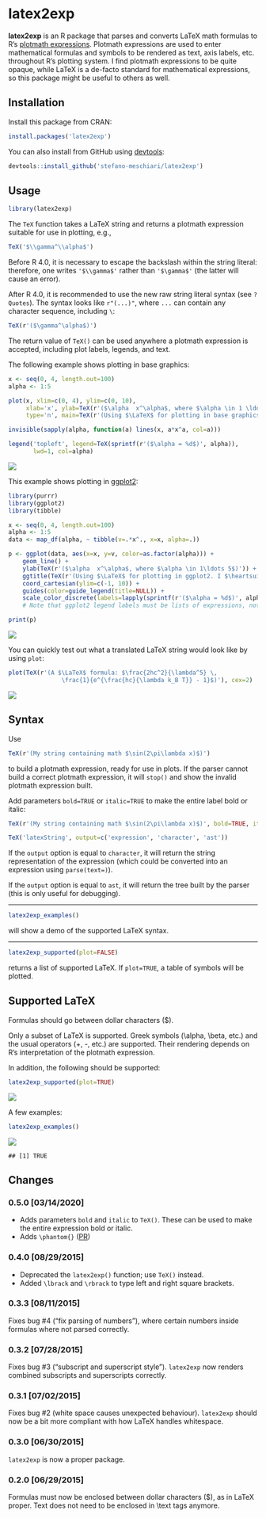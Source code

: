 # latex2exp

**latex2exp** is an R package that parses and converts LaTeX math
formulas to R’s [plotmath
expressions](http://stat.ethz.ch/R-manual/R-patched/library/grDevices/html/plotmath.html).
Plotmath expressions are used to enter mathematical formulas and symbols
to be rendered as text, axis labels, etc. throughout R’s plotting
system. I find plotmath expressions to be quite opaque, while LaTeX is a
de-facto standard for mathematical expressions, so this package might be
useful to others as well.

## Installation

Install this package from CRAN:

``` r
install.packages('latex2exp')
```

You can also install from GitHub using
[devtools](http://cran.r-project.org/web/packages/devtools/index.html):

``` r
devtools::install_github('stefano-meschiari/latex2exp')
```

## Usage

``` r
library(latex2exp)
```

The `TeX` function takes a LaTeX string and returns a plotmath
expression suitable for use in plotting, e.g.,

``` r
TeX('$\\gamma^\\alpha$')
```

Before R 4.0, it is necessary to escape the backslash within the string
literal: therefore, one writes `'$\\gamma$'` rather than `'$\gamma$'`
(the latter will cause an error).

After R 4.0, it is recommended to use the new raw string literal syntax
(see `?Quotes`). The syntax looks like `r"(...)"`, where `...` can
contain any character sequence, including `\`:

``` r
TeX(r'($\gamma^\alpha$)')
```

The return value of `TeX()` can be used anywhere a plotmath expression
is accepted, including plot labels, legends, and text.

The following example shows plotting in base graphics:

``` r
x <- seq(0, 4, length.out=100)
alpha <- 1:5

plot(x, xlim=c(0, 4), ylim=c(0, 10), 
     xlab='x', ylab=TeX(r'($\alpha  x^\alpha$, where $\alpha \in 1 \ldots 5$)'), 
     type='n', main=TeX(r'(Using $\LaTeX$ for plotting in base graphics!)', bold=TRUE, italic=TRUE))

invisible(sapply(alpha, function(a) lines(x, a*x^a, col=a)))

legend('topleft', legend=TeX(sprintf(r'($\alpha = %d$)', alpha)), 
       lwd=1, col=alpha)
```

![](README_files/figure-markdown_github/unnamed-chunk-6-1.png)

This example shows plotting in [ggplot2](http://ggplot2.org):

``` r
library(purrr)
library(ggplot2)
library(tibble)

x <- seq(0, 4, length.out=100)
alpha <- 1:5
data <- map_df(alpha, ~ tibble(v=.*x^., x=x, alpha=.))

p <- ggplot(data, aes(x=x, y=v, color=as.factor(alpha))) +
    geom_line() + 
    ylab(TeX(r'($\alpha  x^\alpha$, where $\alpha \in 1\ldots 5$)')) +
    ggtitle(TeX(r'(Using $\LaTeX$ for plotting in ggplot2. I $\heartsuit$ ggplot!)')) +
    coord_cartesian(ylim=c(-1, 10)) +
    guides(color=guide_legend(title=NULL)) +
    scale_color_discrete(labels=lapply(sprintf(r'($\alpha = %d$)', alpha), TeX)) 
    # Note that ggplot2 legend labels must be lists of expressions, not vectors of expressions

print(p)
```

![](README_files/figure-markdown_github/unnamed-chunk-7-1.png)

You can quickly test out what a translated LaTeX string would look like
by using `plot`:

``` r
plot(TeX(r'(A $\LaTeX$ formula: $\frac{2hc^2}{\lambda^5} \, 
               \frac{1}{e^{\frac{hc}{\lambda k_B T}} - 1}$)'), cex=2)
```

![](README_files/figure-markdown_github/unnamed-chunk-8-1.png)

## Syntax

Use

``` r
TeX(r'(My string containing math $\sin(2\pi\lambda x)$)')
```

to build a plotmath expression, ready for use in plots. If the parser
cannot build a correct plotmath expression, it will `stop()` and show
the invalid plotmath expression built.

Add parameters `bold=TRUE` or `italic=TRUE` to make the entire label
bold or italic:

``` r
TeX(r'(My string containing math $\sin(2\pi\lambda x)$)', bold=TRUE, italic=TRUE)
```

``` r
TeX('latexString', output=c('expression', 'character', 'ast'))
```

If the `output` option is equal to `character`, it will return the
string representation of the expression (which could be converted into
an expression using `parse(text=)`).

If the `output` option is equal to `ast`, it will return the tree built
by the parser (this is only useful for debugging).

------------------------------------------------------------------------

``` r
latex2exp_examples()
```

will show a demo of the supported LaTeX syntax.

------------------------------------------------------------------------

``` r
latex2exp_supported(plot=FALSE)
```

returns a list of supported LaTeX. If `plot=TRUE`, a table of symbols
will be plotted.

## Supported LaTeX

Formulas should go between dollar characters ($).

Only a subset of LaTeX is supported. Greek symbols (\\alpha, \\beta,
etc.) and the usual operators (+, -, etc.) are supported. Their
rendering depends on R’s interpretation of the plotmath expression.

In addition, the following should be supported:

``` r
latex2exp_supported(plot=TRUE)
```

![](README_files/figure-markdown_github/unnamed-chunk-14-1.png)

A few examples:

``` r
latex2exp_examples()
```

![](README_files/figure-markdown_github/unnamed-chunk-15-1.png)

    ## [1] TRUE

## Changes

### 0.5.0 \[03/14/2020\]

-   Adds parameters `bold` and `italic` to `TeX()`. These can be used to
    make the entire expression bold or italic.
-   Adds `\phantom{}`
    ([PR](https://github.com/stefano-meschiari/latex2exp/pull/22))

### 0.4.0 \[08/29/2015\]

-   Deprecated the `latex2exp()` function; use `TeX()` instead.
-   Added `\lbrack` and `\rbrack` to type left and right square
    brackets.

### 0.3.3 \[08/11/2015\]

Fixes bug \#4 (“fix parsing of numbers”), where certain numbers inside
formulas where not parsed correctly.

### 0.3.2 \[07/28/2015\]

Fixes bug \#3 (“subscript and superscript style”). `latex2exp` now
renders combined subscripts and superscripts correctly.

### 0.3.1 \[07/02/2015\]

Fixes bug \#2 (white space causes unexpected behaviour). `latex2exp`
should now be a bit more compliant with how LaTeX handles whitespace.

### 0.3.0 \[06/30/2015\]

`latex2exp` is now a proper package.

### 0.2.0 \[06/29/2015\]

Formulas must now be enclosed between dollar characters ($), as in LaTeX
proper. Text does not need to be enclosed in \\text tags anymore.
